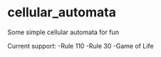 # cellular_automata
Some simple cellular automata for fun

Current support:
-Rule 110
-Rule 30
-Game of Life
